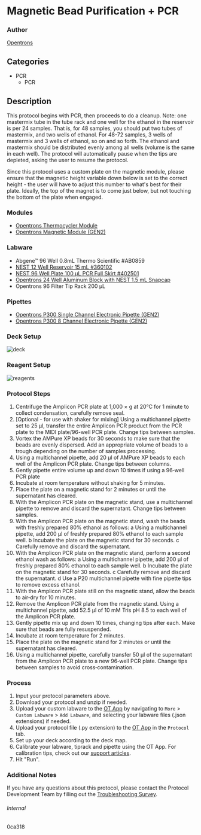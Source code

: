 # Magnetic Bead Purification + PCR


### Author
[Opentrons](https://opentrons.com/)


## Categories
* PCR
	* PCR


## Description
This protocol begins with PCR, then proceeds to do a cleanup. Note: one mastermix tube in the tube rack and one well for the ethanol in the reservoir is per 24 samples. That is, for 48 samples, you should put two tubes of mastermix, and two wells of ethanol. For 48-72 samples, 3 wells of mastermix and 3 wells of ethanol, so on and so forth. The ethanol and mastermix should be distributed evenly among all wells (volume is the same in each well). The protocol will automatically pause when the tips are depleted, asking the user to resume the protocol.

Since this protocol uses a custom plate on the magnetic module, please ensure that the magnetic height variable down below is set to the correct height - the user will have to adjust this number to what's best for their plate. Ideally, the top of the magnet is to come just below, but not touching the bottom of the plate when engaged. 


### Modules
* [Opentrons Thermocycler Module](https://shop.opentrons.com/thermocycler-module-1/)
* [Opentrons Magnetic Module (GEN2)](https://shop.opentrons.com/magnetic-module-gen2/)


### Labware
* Abgene™ 96 Well 0.8mL Thermo Scientific #AB0859
* [NEST 12 Well Reservoir 15 mL #360102](http://www.cell-nest.com/page94?_l=en&product_id=102)
* [NEST 96 Well Plate 100 µL PCR Full Skirt #402501](http://www.cell-nest.com/page94?_l=en&product_id=97&product_category=96)
* [Opentrons 24 Well Aluminum Block with NEST 1.5 mL Snapcap](https://shop.opentrons.com/collections/opentrons-tips/products/tube-rack-set-1)
* Opentrons 96 Filter Tip Rack 200 µL


### Pipettes
* [Opentrons P300 Single Channel Electronic Pipette (GEN2)](https://shop.opentrons.com/single-channel-electronic-pipette-p20/)
* [Opentrons P300 8 Channel Electronic Pipette (GEN2)](https://shop.opentrons.com/8-channel-electronic-pipette/)


### Deck Setup
![deck](https://opentrons-protocol-library-website.s3.amazonaws.com/custom-README-images/0ca318/deck.png)


### Reagent Setup
![reagents](https://opentrons-protocol-library-website.s3.amazonaws.com/custom-README-images/0ca318/reagents.png)


### Protocol Steps
1. Centrifuge the Amplicon PCR plate at 1,000 × g at 20°C for 1 minute to collect condensation, carefully remove seal.
2. [Optional - for use with shaker for mixing] Using a multichannel pipette set to 25 µl, transfer the entire Amplicon PCR product from the PCR plate to the MIDI plate/96-well PCR plate. Change tips between samples.
3. Vortex the AMPure XP beads for 30 seconds to make sure that the beads are evenly dispersed. Add an appropriate volume of beads to a trough depending on the number of samples processing.
4. Using a multichannel pipette, add 20 µl of AMPure XP beads to each well of the
Amplicon PCR plate. Change tips between columns.
5. Gently pipette entire volume up and down 10 times if using a 96‐well PCR plate
6. Incubate at room temperature without shaking for 5 minutes.
7. Place the plate on a magnetic stand for 2 minutes or until the supernatant has cleared.
8. With the Amplicon PCR plate on the magnetic stand, use a multichannel pipette to
remove and discard the supernatant. Change tips between samples.
9. With the Amplicon PCR plate on the magnetic stand, wash the beads with freshly prepared 80% ethanol as follows:
a Using a multichannel pipette, add 200 µl of freshly prepared 80% ethanol to each sample well.
b Incubate the plate on the magnetic stand for 30 seconds.
c Carefully remove and discard the supernatant.
10. With the Amplicon PCR plate on the magnetic stand, perform a second ethanol wash as follows:
a Using a multichannel pipette, add 200 µl of freshly prepared 80% ethanol to each sample well.
b Incubate the plate on the magnetic stand for 30 seconds.
c Carefully remove and discard the supernatant.
d Use a P20 multichannel pipette with fine pipette tips to remove excess ethanol.
11. With the Amplicon PCR plate still on the magnetic stand, allow the beads to air‐dry for 10 minutes.
12. Remove the Amplicon PCR plate from the magnetic stand. Using a multichannel pipette, add 52.5 µl of 10 mM Tris pH 8.5 to each well of the Amplicon PCR plate.
13. Gently pipette mix up and down 10 times, changing tips after each. Make sure that beads are fully resuspended.
14. Incubate at room temperature for 2 minutes.
15. Place the plate on the magnetic stand for 2 minutes or until the supernatant has cleared.
16. Using a multichannel pipette, carefully transfer 50 µl of the supernatant from the Amplicon PCR plate to a new 96‐well PCR plate. Change tips between samples to avoid cross‐contamination.


### Process
1. Input your protocol parameters above.
2. Download your protocol and unzip if needed.
3. Upload your custom labware to the [OT App](https://opentrons.com/ot-app) by navigating to `More` > `Custom Labware` > `Add Labware`, and selecting your labware files (.json extensions) if needed.
4. Upload your protocol file (.py extension) to the [OT App](https://opentrons.com/ot-app) in the `Protocol` tab.
5. Set up your deck according to the deck map.
6. Calibrate your labware, tiprack and pipette using the OT App. For calibration tips, check out our [support articles](https://support.opentrons.com/en/collections/1559720-guide-for-getting-started-with-the-ot-2).
7. Hit "Run".


### Additional Notes
If you have any questions about this protocol, please contact the Protocol Development Team by filling out the [Troubleshooting Survey](https://protocol-troubleshooting.paperform.co/).


###### Internal
0ca318
